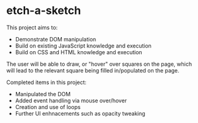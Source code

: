 # etch-a-sketch

This project aims to:
- Demonstrate DOM manipulation 
- Build on existing JavaScript knowledge and execution
- Build on CSS and HTML knowledge and execution

The user will be able to draw, or "hover" over squares on the page, which will lead to the relevant square being filled in/populated on the page.

Completed items in this project:
- Manipulated the DOM
- Added event handling via mouse over/hover
- Creation and use of loops
- Further UI enhnacements such as opacity tweaking
